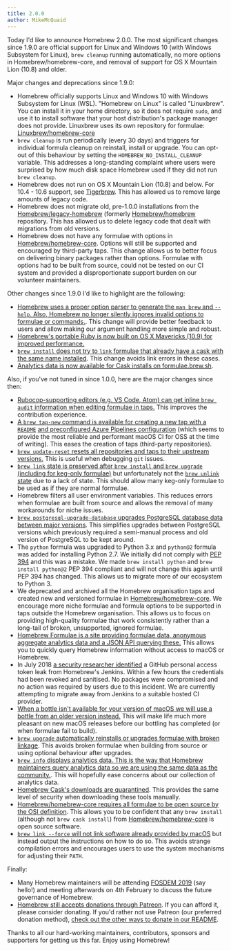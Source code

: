 ```yaml
---
title: 2.0.0
author: MikeMcQuaid
---
```

Today I'd like to announce Homebrew 2.0.0. The most significant changes since 1.9.0 are official support for Linux and Windows 10 (with Windows Subsystem for Linux), `brew cleanup` running automatically, no more options in Homebrew/homebrew-core, and removal of support for OS X Mountain Lion (10.8) and older.

Major changes and deprecations since 1.9.0:

- Homebrew officially supports Linux and Windows 10 with Windows Subsystem for Linux (WSL). "Homebrew on Linux" is called "Linuxbrew". You can install it in your home directory, so it does not require `sudo`, and use it to install software that your host distribution's package manager does not provide. Linuxbrew uses its own repository for formulae: [Linuxbrew/homebrew-core](https://github.com/Linuxbrew/homebrew-core)
- `brew cleanup` is run periodically (every 30 days) and triggers for individual formula cleanup on reinstall, install or upgrade. You can opt-out of this behaviour by setting the `HOMEBREW_NO_INSTALL_CLEANUP` variable. This addresses a long-standing complaint where users were surprised by how much disk space Homebrew used if they did not run `brew cleanup`.
- Homebrew does not run on OS X Mountain Lion (10.8) and below. For 10.4 - 10.6 support, see [Tigerbrew](https://github.com/mistydemeo/tigerbrew). This has allowed us to remove large amounts of legacy code.
- Homebrew does not migrate old, pre-1.0.0 installations from the [Homebrew/legacy-homebrew](https://github.com/Homebrew/legacy-homebrew) (formerly [Homebrew/homebrew](https://github.com/Homebrew/homebrew) repository. This has allowed us to delete legacy code that dealt with migrations from old versions.
- Homebrew does not have any formulae with options in [Homebrew/homebrew-core](https://github.com/Homebrew/homebrew-core). Options will still be supported and encouraged by third-party taps. This change allows us to better focus on delivering binary packages rather than options. Formulae with options had to be built from source, could not be tested on our CI system and provided a disproportionate support burden on our volunteer maintainers.

Other changes since 1.9.0 I'd like to highlight are the following:

- [Homebrew uses a proper option parser to generate the `man brew` and `--help`. Also, Homebrew no longer silently ignores invalid options to formulae or commands.](https://github.com/Homebrew/brew/issues/1860). This change will provide better feedback to users and allow making our argument handling more simple and robust.
- [Homebrew's portable Ruby is now built on OS X Mavericks (10.9) for improved performance.](https://github.com/Homebrew/brew/pull/5624)
- [`brew install` does not try to `link` formulae that already have a cask with the same name installed](https://github.com/Homebrew/brew/pull/5613). This change avoids link errors in these cases.
- [Analytics data is now available for Cask installs on formulae.brew.sh](https://formulae.brew.sh/analytics/).

Also, if you've not tuned in since 1.0.0, here are the major changes since then:

- [Rubocop-supporting editors (e.g. VS Code, Atom) can get inline `brew audit` information when editing formulae in taps.](https://github.com/Homebrew/brew/pull/1128) This improves the contribution experience.
- [A `brew tap-new` command is available for creating a new tap with a `README`](https://github.com/Homebrew/brew/pull/1277) [and preconfigured Azure Pipelines configuration](https://github.com/Homebrew/brew/pull/5457) (which seems to provide the most reliable and performant macOS CI for OSS at the time of writing). This eases the creation of taps (third-party repositories).
- [`brew update-reset` resets all repositories and taps to their upstream versions.](https://github.com/Homebrew/brew/pull/1684) This is useful when debugging `git` issues.
- [`brew link` state is preserved after `brew install` and `brew upgrade` (including for keg-only formulae)](https://github.com/Homebrew/brew/pull/2961) but unfortunately not the [`brew unlink` state](https://github.com/Homebrew/brew/pull/3660) due to a lack of state. This should allow many keg-only formulae to be used as if they are normal formulae.
- Homebrew filters all user environment variables. This reduces errors when formulae are built from source and allows the removal of many workarounds for niche issues.
- [`brew postgresql-upgrade-database` upgrades PostgreSQL database data between major versions](https://github.com/Homebrew/homebrew-core/blob/master/cmd/brew-postgresql-upgrade-database.rb). This simplifies upgrades between PostgreSQL versions which previously required a semi-manual process and old version of PostgreSQL to be kept around.
- The `python` formula was upgraded to Python 3.x and `python@2` formula was added for installing Python 2.7. We initially did not comply with [PEP 394](https://www.python.org/dev/peps/pep-0394/) and this was a mistake. We made `brew install python` and `brew install python@2` PEP 394 compliant and will not change this again until PEP 394 has changed. This allows us to migrate more of our ecosystem to Python 3.
- We deprecated and archived all the Homebrew organisation taps and created new and versioned formulae in [Homebrew/homebrew-core](https://github.com/Homebrew/homebrew-core). We encourage more niche formulae and formula options to be supported in taps outside the Homebrew organisation. This allows us to focus on providing high-quality formulae that work consistently rather than a long-tail of broken, unsupported, ignored formulae.
- [Homebrew Formulae is a site providing formulae data, anonymous aggregate analytics data and a JSON API querying these.](https://formulae.brew.sh) This allows you to quickly query Homebrew information without access to macOS or Homebrew.
- In July 2018 [a security researcher identified](https://medium.com/@vesirin/how-i-gained-commit-access-to-homebrew-in-30-minutes-2ae314df03ab) a GitHub personal access token leak from Homebrew's Jenkins. Within a few hours the credentials had been revoked and sanitised. No packages were compromised and no action was required by users due to this incident. We are currently attempting to migrate away from Jenkins to a suitable hosted CI provider.
- [When a bottle isn't available for your version of macOS we will use a bottle from an older version instead.](https://github.com/Homebrew/brew/pull/5100) This will make life much more pleasant on new macOS releases before our bottling has completed (or when formulae fail to build).
- [`brew upgrade` automatically reinstalls or upgrades formulae with broken linkage](https://github.com/Homebrew/brew/pull/4767). This avoids broken formulae when building from source or using optional behaviour after upgrades.
- [`brew info` displays analytics data. This is the way that Homebrew maintainers query analytics data so we are using the same data as the community.](https://github.com/Homebrew/brew/pull/4830). This will hopefully ease concerns about our collection of analytics data.
- [Homebrew Cask's downloads are quarantined](https://github.com/Homebrew/brew/pull/4656). This provides the same level of security when downloading these tools manually.
- [Homebrew/homebrew-core requires all formulae to be open source by the OSI definition](https://github.com/Homebrew/brew/pull/5406). This allows you to be confident that any `brew install` (although not `brew cask install`) from [Homebrew/homebrew-core](https://github.com/Homebrew/homebrew-core) is open source software.
- [`brew link --force` will not link software already provided by macOS](https://github.com/Homebrew/brew/pull/5383) but instead output the instructions on how to do so. This avoids strange compilation errors and encourages users to use the system mechanisms for adjusting their `PATH`.

Finally:

- Many Homebrew maintainers will be attending [FOSDEM 2019](https://fosdem.org/2019/) (say hello!) and meeting afterwards on 4th February to discuss the future governance of Homebrew.
- [Homebrew still accepts donations through Patreon](https://www.patreon.com/homebrew). If you can afford it, please consider donating. If you'd rather not use Patreon (our preferred donation method), [check out the other ways to donate in our README](https://github.com/homebrew/brew/#donations).

Thanks to all our hard-working maintainers, contributors, sponsors and supporters for getting us this far. Enjoy using Homebrew!
